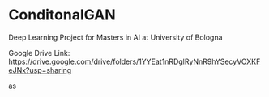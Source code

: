 # ConditonalGAN
Deep Learning Project for Masters in AI at University of Bologna

Google Drive Link:
https://drive.google.com/drive/folders/1YYEat1nRDglRyNnR9hYSecyVOXKFeJNx?usp=sharing


as